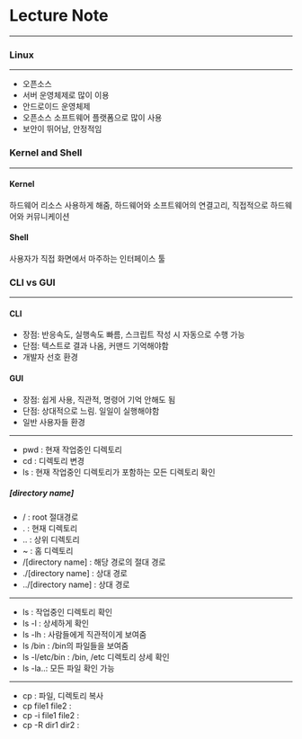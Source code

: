 # Lecture Note
---

### Linux
---
- 오픈소스
- 서버 운영체제로 많이 이용
- 안드로이드 운영체제
- 오픈소스 소프트웨어 플랫폼으로 많이 사용
- 보안이 뛰어남, 안정적임

### Kernel and Shell
---
#### Kernel 
하드웨어 리소스 사용하게 해줌, 하드웨어와 소프트웨어의 연결고리, 직접적으로 하드웨어와 커뮤니케이션
#### Shell 
사용자가 직접 화면에서 마주하는 인터페이스 툴

### CLI vs GUI
---
#### CLI
- 장점: 반응속도, 실행속도 빠름, 스크립트 작성 시 자동으로 수행 가능 
- 단점: 텍스트로 결과 나옴, 커맨드 기억해야함
- 개발자 선호 환경
#### GUI
- 장점: 쉽게 사용, 직관적, 명령어 기억 안해도 됨
- 단점: 상대적으로 느림. 일일이 실행해야함
- 일반 사용자들 환경
---

- pwd : 현재 작업중인 디렉토리
- cd : 디렉토리 변경
- ls : 현재 작업중인 디렉토리가 포함하는 모든 디렉토리 확인
##### [directory name]
- / : root 절대경로
- . : 현재 디렉토리
- .. : 상위 디렉토리
- ~ : 홈 디렉토리
- /[directory name] : 해당 경로의 절대 경로
- ./[directory name] : 상대 경로
- ../[directory name] : 상대 경로

----
- ls : 작업중인 디렉토리 확인
- ls -l : 상세하게 확인
- ls -lh : 사람들에게 직관적이게 보여줌
- ls /bin : /bin의 파일들을 보여줌
- ls -l/etc/bin : /bin, /etc 디렉토리 상세 확인
- ls -la..: 모든 파일 확인 가능

---
- cp : 파일, 디렉토리 복사
- cp file1 file2 :
- cp -i file1 file2 :
- cp -R dir1 dir2 : 


